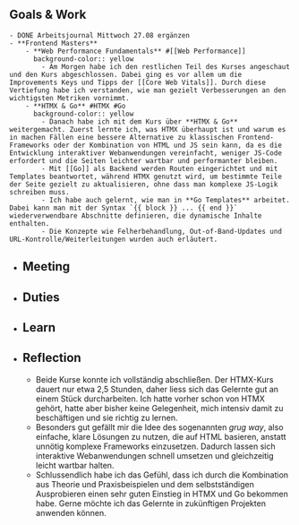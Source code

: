 ## Goals & Work
	- DONE Arbeitsjournal Mittwoch 27.08 ergänzen
	- **Frontend Masters**
		- **Web Performance Fundamentals** #[[Web Performance]]
		  background-color:: yellow
			- Am Morgen habe ich den restlichen Teil des Kurses angeschaut und den Kurs abgeschlossen. Dabei ging es vor allem um die Improvements Keys und Tipps der [[Core Web Vitals]]. Durch diese Vertiefung habe ich verstanden, wie man gezielt Verbesserungen an den wichtigsten Metriken vornimmt.
		- **HTMX & Go** #HTMX #Go
		  background-color:: yellow
			- Danach habe ich mit dem Kurs über **HTMX & Go** weitergemacht. Zuerst lernte ich, was HTMX überhaupt ist und warum es in machen Fällen eine bessere Alternative zu klassischen Frontend-Frameworks oder der Kombination von HTML und JS sein kann, da es die Entwicklung interaktiver Webanwendungen vereinfacht, weniger JS-Code erfordert und die Seiten leichter wartbar und performanter bleiben.
			- Mit [[Go]] als Backend werden Routen eingerichtet und mit Templates beantwortet, während HTMX genutzt wird, um bestimmte Teile der Seite gezielt zu aktualisieren, ohne dass man komplexe JS-Logik schreiben muss.
			- Ich habe auch gelernt, wie man in **Go Templates** arbeitet. Dabei kann man mit der Syntax `{{ block }} ... {{ end }}` wiederverwendbare Abschnitte definieren, die dynamische Inhalte enthalten.
			- Die Konzepte wie Felherbehandlung, Out-of-Band-Updates und URL-Kontrolle/Weiterleitungen wurden auch erläutert.
- ## Meeting
- ## Duties
- ## Learn
- ## Reflection
	- Beide Kurse konnte ich vollständig abschließen. Der HTMX-Kurs dauert nur etwa 2,5 Stunden, daher liess sich das Gelernte gut an einem Stück durcharbeiten. Ich hatte vorher schon von HTMX gehört, hatte aber bisher keine Gelegenheit, mich intensiv damit zu beschäftigen und sie richtig zu lernen.
	- Besonders gut gefällt mir die Idee des sogenannten *grug way*, also einfache, klare Lösungen zu nutzen, die auf HTML basieren, anstatt unnötig komplexe Frameworks einzusetzen. Dadurch lassen sich interaktive Webanwendungen schnell umsetzen und gleichzeitig leicht wartbar halten.
	- Schlussendlich habe ich das Gefühl, dass ich durch die Kombination aus Theorie und Praxisbeispielen und dem selbstständigen Ausprobieren einen sehr guten Einstieg in HTMX und Go bekommen habe. Gerne möchte ich das Gelernte in zukünftigen Projekten anwenden können.